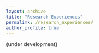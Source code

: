 ```yaml
---
layout: archive
title: "Research Experiences"
permalink: /research_experiences/
author_profile: true
---
```


(under development)
